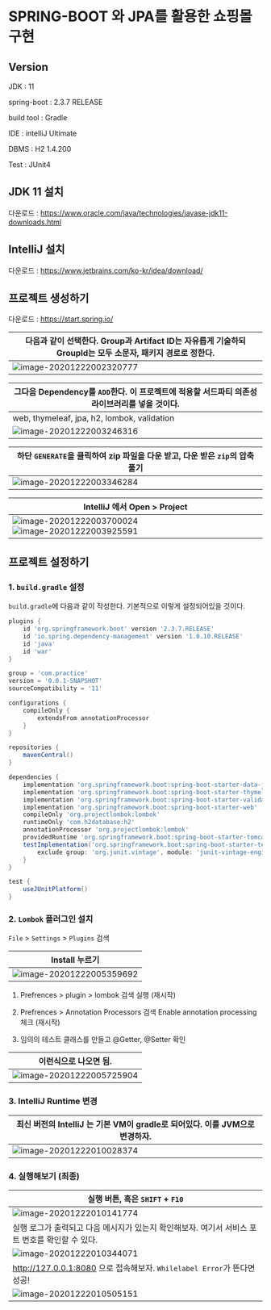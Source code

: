 # SPRING-BOOT 와 JPA를 활용한 쇼핑몰 구현

## Version 

JDK : 11

spring-boot : 2.3.7 RELEASE

build tool : Gradle

IDE : intelliJ Ultimate

DBMS : H2 1.4.200

Test : JUnit4

## JDK 11 설치

다운로드 : https://www.oracle.com/java/technologies/javase-jdk11-downloads.html



## IntelliJ 설치

다운로드 : https://www.jetbrains.com/ko-kr/idea/download/



## 프로젝트 생성하기

다운로드 : https://start.spring.io/

| 다음과 같이 선택한다. Group과 Artifact ID는 자유롭게 기술하되 GroupId는 모두 소문자, 패키지 경로로 정한다. |
| ------------------------------------------------------------ |
| ![image-20201222002320777](C:\Users\Sera\AppData\Roaming\Typora\typora-user-images\image-20201222002320777.png) |

| 그다음 Dependency를 `ADD`한다. 이 프로젝트에 적용할 서드파티 의존성 라이브러리를 넣을 것이다. |
| ------------------------------------------------------------ |
| web, thymeleaf, jpa, h2, lombok, validation                  |
| ![image-20201222003246316](C:\Users\Sera\AppData\Roaming\Typora\typora-user-images\image-20201222003246316.png) |

| 하단 `GENERATE`을 클릭하여 zip 파일을 다운 받고, 다운 받은 `zip`의 압축 풀기 |
| ------------------------------------------------------------ |
| ![image-20201222003346284](C:\Users\Sera\AppData\Roaming\Typora\typora-user-images\image-20201222003346284.png) |

| IntelliJ 에서 Open > Project                                 |
| ------------------------------------------------------------ |
| ![image-20201222003700024](C:\Users\Sera\AppData\Roaming\Typora\typora-user-images\image-20201222003700024.png)![image-20201222003925591](C:\Users\Sera\AppData\Roaming\Typora\typora-user-images\image-20201222003925591.png) |



## 프로젝트 설정하기



### 1. `build.gradle` 설정

`build.gradle`에 다음과 같이 작성한다. 기본적으로 이렇게 설정되어있을 것이다.

```groovy
plugins {
	id 'org.springframework.boot' version '2.3.7.RELEASE'
	id 'io.spring.dependency-management' version '1.0.10.RELEASE'
	id 'java'
	id 'war'
}

group = 'com.practice'
version = '0.0.1-SNAPSHOT'
sourceCompatibility = '11'

configurations {
	compileOnly {
		extendsFrom annotationProcessor
	}
}

repositories {
	mavenCentral()
}

dependencies {
	implementation 'org.springframework.boot:spring-boot-starter-data-jpa'
	implementation 'org.springframework.boot:spring-boot-starter-thymeleaf'
	implementation 'org.springframework.boot:spring-boot-starter-validation'
	implementation 'org.springframework.boot:spring-boot-starter-web'
	compileOnly 'org.projectlombok:lombok'
	runtimeOnly 'com.h2database:h2'
	annotationProcessor 'org.projectlombok:lombok'
	providedRuntime 'org.springframework.boot:spring-boot-starter-tomcat'
	testImplementation('org.springframework.boot:spring-boot-starter-test') {
		exclude group: 'org.junit.vintage', module: 'junit-vintage-engine'
	}
}

test {
	useJUnitPlatform()
}
```



### 2. `Lombok` 플러그인 설치

`File` > `Settings` > `Plugins` 검색

| Install 누르기                                               |
| ------------------------------------------------------------ |
| ![image-20201222005359692](C:\Users\Sera\AppData\Roaming\Typora\typora-user-images\image-20201222005359692.png) |

1. Prefrences > plugin > lombok 검색 실행 (재시작) 

2. Prefrences > Annotation Processors 검색 Enable annotation processing 체크 (재시작) 
3. 임의의 테스트 클래스를 만들고 @Getter, @Setter 확인

| 이런식으로 나오면 됨.                                        |
| ------------------------------------------------------------ |
| ![image-20201222005725904](C:\Users\Sera\AppData\Roaming\Typora\typora-user-images\image-20201222005725904.png) |





### 3. IntelliJ Runtime 변경

| 최신 버전의 IntelliJ 는 기본 VM이 gradle로 되어있다. 이를 JVM으로 변경하자. |
| ------------------------------------------------------------ |
| ![image-20201222010028374](C:\Users\Sera\AppData\Roaming\Typora\typora-user-images\image-20201222010028374.png) |



### 4. 실행해보기 (최종)

| 실행 버튼, 혹은 `SHIFT` + `F10`                              |
| ------------------------------------------------------------ |
| ![image-20201222010141774](C:\Users\Sera\AppData\Roaming\Typora\typora-user-images\image-20201222010141774.png) |
| 실행 로그가 출력되고 다음 메시지가 있는지 확인해보자. 여기서 서비스 포트 번호를 확인할 수 있다. |
| ![image-20201222010344071](C:\Users\Sera\AppData\Roaming\Typora\typora-user-images\image-20201222010344071.png) |
| http://127.0.0.1:8080 으로 접속해보자. `Whilelabel Error`가 뜬다면 성공! |
| ![image-20201222010505151](C:\Users\Sera\AppData\Roaming\Typora\typora-user-images\image-20201222010505151.png) |

